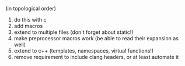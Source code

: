 (in topological order)
1. do this with c
2. add macros
3. extend to multiple files (don't forget about static!)
4. make preprocessor macros work (be able to read their expansion as well)
5. extend to c++ (templates, namespaces, virtual functions!)
6. remove requirement to include clang headers, or at least automate it
